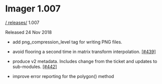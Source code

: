 # Imager 1.007

[ / ](..) [releases/](./) 1.007

Released 24 Nov 2018

 - add png_compression_level tag for writing PNG files.

 - avoid flooring a second time in matrix transform interpolation. [[#439]](https://github.com/tonycoz/imager/issues/439)

 - produce v2 metadata. Includes change from the ticket and updates to sub-modules. [[#442]](https://github.com/tonycoz/imager/issues/442)

 - improve error reporting for the polygon() method